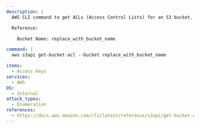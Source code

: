 ```yaml
---
description: |
  AWS CLI command to get ACLs (Access Control Lists) for an S3 bucket.

  Reference:

  	Bucket Name: replace_with_bucket_name

command: |
  aws s3api get-bucket-acl --bucket replace_with_bucket_name

items:
  - Access Keys
services:
  - AWS
OS:
  - Internal
attack_types:
  - Enumeration
references:
  - https://docs.aws.amazon.com/cli/latest/reference/s3api/get-bucket-acl.html
---
```


